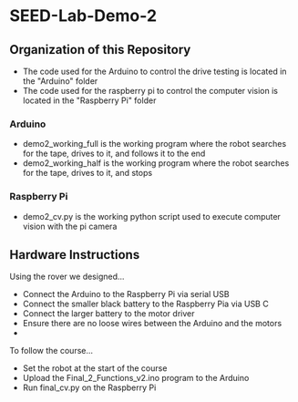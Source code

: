 # SEED-Lab-Demo-2

## Organization of this Repository
 - The code used for the Arduino to control the drive testing is located in the "Arduino" folder
 - The code used for the raspberry pi to control the computer vision is located in the "Raspberry Pi" folder

### Arduino
 - demo2_working_full is the working program where the robot searches for the tape, drives to it, and follows it to the end
 - demo2_working_half is the working program where the robot searches for the tape, drives to it, and stops
### Raspberry Pi
 - demo2_cv.py is the working python script used to execute computer vision with the pi camera

## Hardware Instructions
Using the rover we designed...

- Connect the Arduino to the Raspberry Pi via serial USB
- Connect the smaller black battery to the Raspberry Pia via USB C
- Connect the larger battery to the motor driver
- Ensure there are no loose wires between the Arduino and the motors
- 
To follow the course...

- Set the robot at the start of the course
- Upload the Final_2_Functions_v2.ino program to the Arduino
- Run final_cv.py on the Raspberry Pi
